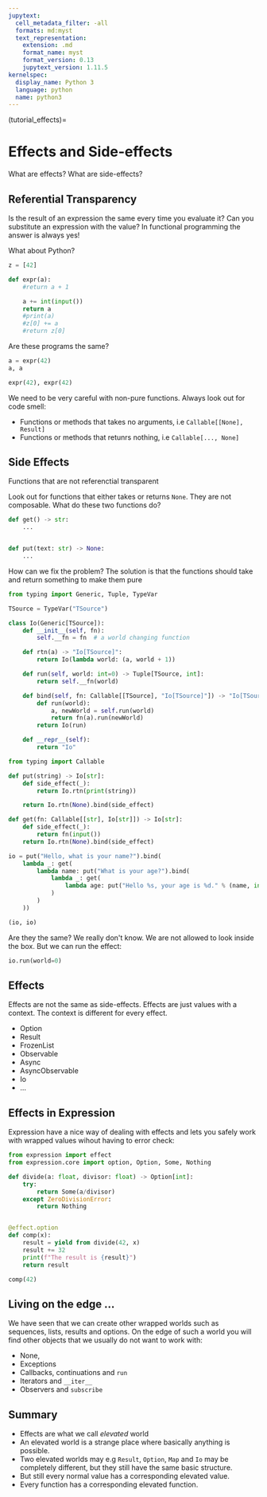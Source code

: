 ```yaml
---
jupytext:
  cell_metadata_filter: -all
  formats: md:myst
  text_representation:
    extension: .md
    format_name: myst
    format_version: 0.13
    jupytext_version: 1.11.5
kernelspec:
  display_name: Python 3
  language: python
  name: python3
---
```

(tutorial_effects)=

# Effects and Side-effects

What are effects? What are side-effects?


## Referential Transparency

Is the result of an expression the same every time you evaluate it? Can you substitute an expression with the value? In functional programming the answer is always yes!

What about Python?

```python
z = [42]

def expr(a):
    #return a + 1

    a += int(input())
    return a
    #print(a)
    #z[0] += a
    #return z[0]
```

Are these programs the same?

```python
a = expr(42)
a, a
```

```python
expr(42), expr(42)
```

We need to be very careful with non-pure functions. Always look out for code smell:

* Functions or methods that takes no arguments, i.e `Callable[[None], Result]`
* Functions or methods that retunrs nothing, i.e `Callable[..., None]`


## Side Effects

Functions that are not referenctial transparent

Look out for functions that either takes or returns `None`. They are not composable. What do these two functions do?

```python
def get() -> str:
    ...


def put(text: str) -> None:
    ...
```

How can we fix the problem? The solution is that the functions should take and return something to make them pure

```python
from typing import Generic, Tuple, TypeVar

TSource = TypeVar("TSource")

class Io(Generic[TSource]):
    def __init__(self, fn):
        self.__fn = fn  # a world changing function

    def rtn(a) -> "Io[TSource]":
        return Io(lambda world: (a, world + 1))

    def run(self, world: int=0) -> Tuple[TSource, int]:
        return self.__fn(world)

    def bind(self, fn: Callable[[TSource], "Io[TSource]"]) -> "Io[TSource]":
        def run(world):
            a, newWorld = self.run(world)
            return fn(a).run(newWorld)
        return Io(run)

    def __repr__(self):
        return "Io"
```

```python
from typing import Callable

def put(string) -> Io[str]:
    def side_effect(_):
        return Io.rtn(print(string))

    return Io.rtn(None).bind(side_effect)

def get(fn: Callable[[str], Io[str]]) -> Io[str]:
    def side_effect(_):
        return fn(input())
    return Io.rtn(None).bind(side_effect)
```

```python
io = put("Hello, what is your name?").bind(
    lambda _: get(
        lambda name: put("What is your age?").bind(
            lambda _: get(
                lambda age: put("Hello %s, your age is %d." % (name, int(age)))
            )
        )
    ))

(io, io)
```

Are they the same? We really don't know. We are not allowed to look inside the box. But we can run the effect:

```python
io.run(world=0)
```

## Effects

Effects are not the same as side-effects. Effects are just values with a context. The context is different for every effect.

* Option
* Result
* FrozenList
* Observable
* Async
* AsyncObservable
* Io
* ...

## Effects in Expression

Expression have a nice way of dealing with effects and lets you safely work with wrapped values wihout having to error check:

```python
from expression import effect
from expression.core import option, Option, Some, Nothing

def divide(a: float, divisor: float) -> Option[int]:
    try:
        return Some(a/divisor)
    except ZeroDivisionError:
        return Nothing


@effect.option
def comp(x):
    result = yield from divide(42, x)
    result += 32
    print(f"The result is {result}")
    return result

comp(42)
```

## Living on the edge ...

We have seen that we can create other wrapped worlds such as sequences, lists, results
and options. On the edge of such a world you will find other objects that we usually do
not want to work with:

* None,
* Exceptions
* Callbacks, continuations and `run`
* Iterators and `__iter__`
* Observers and `subscribe`

## Summary

- Effects are what we call *elevated* world
- An elevated world is a strange place where basically anything is possible.
- Two elevated worlds may e.g `Result`, `Option`, `Map` and `Io` may be completely
  different, but they still have the same basic structure.
- But still every normal value has a corresponding elevated value.
- Every function has a corresponding elevated function.

